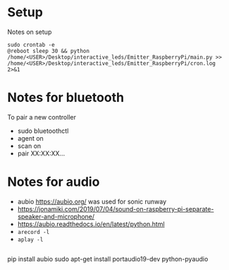 # Setup

Notes on setup

```
sudo crontab -e
@reboot sleep 30 && python /home/<USER>/Desktop/interactive_leds/Emitter_RaspberryPi/main.py >> /home/<USER>/Desktop/interactive_leds/Emitter_RaspberryPi/cron.log 2>&1
```


# Notes for bluetooth

To pair a new controller
* sudo bluetoothctl
* agent on
* scan on
* pair XX:XX:XX...

# Notes for audio

* aubio https://aubio.org/ was used for sonic runway
* https://jonamiki.com/2019/07/04/sound-on-raspberry-pi-separate-speaker-and-microphone/
* https://aubio.readthedocs.io/en/latest/python.html
* `arecord -l`
* `aplay -l`
```

```
pip install aubio
sudo apt-get install portaudio19-dev python-pyaudio
```
